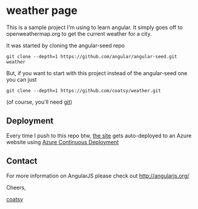 # weather page

This is a sample project I'm using to learn angular. 
It simply goes off to openweathermap.org to get the current weather for a 
city.

It was started by cloning the angular-seed repo

```
git clone --depth=1 https://github.com/angular/angular-seed.git weather
```
But, if you want to start with this project instead of the angular-seed one
you can just
```
git clone --depth=1 https://github.com/coatsy/weather.git
```
(of course, you'll need [git])

## Deployment
Every time I push to this repo btw, [the site] gets auto-deployed to an Azure website using [Azure Continuous Deployment]

## Contact

For more information on AngularJS please check out http://angularjs.org/

Cheers,

[coatsy]

[git]: http://git-scm.com/
[bower]: http://bower.io
[npm]: https://www.npmjs.org/
[node]: http://nodejs.org
[protractor]: https://github.com/angular/protractor
[jasmine]: http://jasmine.github.io
[karma]: http://karma-runner.github.io
[travis]: https://travis-ci.org/
[http-server]: https://github.com/nodeapps/http-server
[coatsy]: http://blogs.msdn.com/acoat
[the site]: http://coatsySandbox.azurewebsites.net
[Azure Continuous Deployment]: https://azure.microsoft.com/en-us/documentation/articles/web-sites-publish-source-control/
